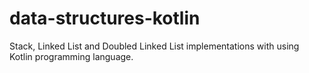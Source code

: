 # data-structures-kotlin

Stack, Linked List and Doubled Linked List implementations with using Kotlin programming language. 
